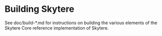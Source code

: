 Building Skytere
=============

See doc/build-*.md for instructions on building the various
elements of the Skytere Core reference implementation of Skytere.
